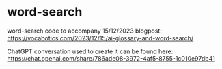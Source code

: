 # word-search
word-search code to accompany 15/12/2023 blogpost:
https://vocabotics.com/2023/12/15/ai-glossary-and-word-search/

ChatGPT conversation used to create it can be found here:
https://chat.openai.com/share/786ade08-3972-4af5-8755-1c010e97db41



